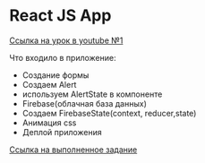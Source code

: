 # React JS App

[Ссылка на урок в youtube №1](https://www.youtube.com/watch?v=V1rhxheJg4A&t=3063s)

Что входило в приложение:

- Создание формы
- Создаем Alert
- используем AlertState в компоненте
- Firebase(облачная база данных)
- Создаем FirebaseState(context, reducer,state)
- Анимация css
- Деплой приложения

[Ссылка на выполненное задание](https://react-hooks-afabc.web.app/)
